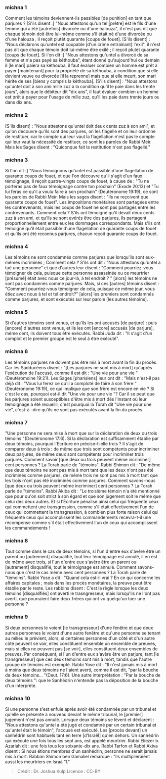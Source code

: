 
### michna 1
Comment les témoins deviennent-ils passibles [de punition] en tant que parjures ? [S'ils disent :] "Nous attestons qu'un tel [prêtre] est le fils d'une femme qui a été [autrefois] divorcée ou d'une halouza", il n'est pas dit que chaque témoin doit être lui-même comme s'il était né d'une divorcée ou d'une halouza ; il reçoit plutèt quarante [coups de fouet]. [S'ils disent] : "Nous déclarons qu'untel est coupable [d'un crime entraînant] l'exil", il n'est pas dit que chaque témoin doit lui-même être exilé ; il reçoit plutèt quarante [coups de fouet]. Si l'on dit :] "Nous attestons qu'untel a divorcé de sa femme et n'a pas payé sa kéthouba", étant donné qu'aujourd'hui ou demain il [le mari] paiera sa kéthouba, il faut évaluer combien un homme est prêt à payer [maintenant] pour la propriété de sa kéthouba, à condition que si elle devient veuve ou divorcée [il la reprenne] mais que si elle meurt, son mari hérite de ses [biens y compris la kéthouba]. [S'ils disent] :  "Nous attestons qu'untel doit à son ami mille zuz à la condition qu'il le paie dans les trente jours", alors que le débiteur dit "dix ans", il faut évaluer combien un homme est prêt à payer pour l'usage de mille zuz, qu'il les paie dans trente jours ou dans dix ans.

### michna 2
[S'ils disent] :  "Nous attestons qu'untel doit deux cents zuz à son ami", et qu'on découvre qu'ils sont des parjures, on les flagelle et on leur ordonne de restituer, car le compte qui leur vaut la flagellation n'est pas le compte qui leur vaut la nécessité de restituer, ce sont les paroles de Rabbi Meir. Mais les Sages disent :  "Quiconque fait la restitution n'est pas flagellé."

### michna 3
Si l'on dit :] "Nous témoignons qu'untel est passible d'une flagellation de quarante coups de fouet, et que l'on découvre qu'il s'agit d'un faux témoignage, il reçoit quatre-vingts coups de fouet, à cause de : "Tu ne porteras pas de faux témoignage contre ton prochain" (Exode 20:13) et "Tu lui feras ce qu'il a voulu faire à son prochain" (Deutéronome 19:19), ce sont les paroles de Rabbi Meir. Mais les sages disent : "Ils ne reçoivent que quarante coups de fouet". Les impositions monétaires sont partagées entre les contrevenants, mais les coups de fouet ne sont pas partagés entre les contrevenants. Comment cela ? S'ils ont témoigné qu'il devait deux cents zuz à son ami, et qu'ils se sont avérés être des parjures, ils partagent proportionnellement entre eux les dommages correspondants. Mais s'ils ont témoigné qu'il était passible d'une flagellation de quarante coups de fouet et qu'ils ont été reconnus parjures, chacun reçoit quarante coups de fouet.

### michna 4
Les témoins ne sont condamnés comme parjures que lorsqu'ils sont eux-mêmes incriminés ; Comment cela ? S'ils ont dit : "Nous attestons qu'untel a tué une personne" et que d'autres leur disent : "Comment pourriez-vous témoigner de cela, puisque cette personne assassinée ou ce meurtrier [présumé] était avec nous ce jour-là, à tel endroit ? " [alors] les témoins ne sont pas condamnés comme parjures. Mais, si ces [autres] témoins disent :  "Comment pourriez-vous témoigner de cela, puisque ce même jour, vous étiez avec nous à tel et tel endroit?" [alors] les premiers sont condamnés comme parjures, et sont exécutés sur leur parole [les autres témoins].

### michna 5
Si d'autres témoins sont venus, et qu'ils les ont accusés [de parjure] : puis [encore] d'autres sont venus, et ils les ont [encore] accusés [de parjure], même cent, ils doivent tous être exécutés. Rabbi Juda dit :  "Il s'agit d'un complot et le premier groupe est le seul à être exécuté".

### michna 6
Les témoins parjures ne doivent pas être mis à mort avant la fin du procès. Car les Sadducéens disent :  "[Les parjures ne sont mis à mort] qu'après l'exécution de l'accusé, comme il est dit : "Une vie pour une vie "(Deutéromoine 19:21). Les Sages [pharisiens] leur ont dit : "Mais n'est-il pas déjà dit : "Vous lui ferez ce qu'il a comploté de faire à son frère "(Deutéronome 19:19), ce qui implique que son frère est encore en vie ? Si c'est le cas, pourquoi est-il dit "Une vie pour une vie "? Car il se peut que les parjures soient susceptibles d'être mis à mort dès l'instant où leur témoignage a été recueilli, c'est pourquoi la Torah dit "Une vie pour une vie", c'est-à -dire qu'ils ne sont pas exécutés avant la fin du procès.

### michna 7
"Une personne ne sera mise à mort que sur la déclaration de deux ou trois témoins "(Deutéronome 17:6). Si la déclaration est suffisamment établie par deux témoins, pourquoi l'Ecriture en précise-t-elle trois ? Il s'agit de comparer deux à trois : de même que trois sont compétents pour incriminer deux parjures, de même deux sont compétents pour incriminer trois parjures. Comment savoir [que deux ou trois peuvent même incriminer] cent personnes ?  La Torah parle de "témoins". Rabbi Shimon dit : "De même que deux témoins ne sont pas mis à mort tant que les deux n'ont pas été incriminés comme parjures, de même trois ne sont pas mis à mort tant que les trois n'ont pas été incriminés comme parjures. Comment savons-nous [que deux ou trois peuvent même incriminer] cent personnes ?  La Torah parle de "témoins". Rabbi Akiba dit :  "Le troisième témoin n'a été mentionné que pour qu'on soit strict à son égard et que son jugement soit le même que celui des deux autres. Et si l'Écriture pénalise ainsi celui qui fréquente ceux qui commettent une transgression, comme s'il était effectivement l'un de ceux qui commettent la transgression, à combien plus forte raison celui qui fréquente ceux qui accomplissent les commandements recevra-t-il une récompense comme s'il était effectivement l'un de ceux qui accomplissent les commandements !

### michna 8
Tout comme dans le cas de deux témoins, si l'un d'entre eux s'avère être un parent ou [autrement] disqualifié, tout leur témoignage est annulé, il en est de même avec trois, si l'un d'entre eux s'avère être un parent ou [autrement] disqualifié, tout le témoignage est annulé. Comment savons-nous que c'est le cas même avec cent personnes ?  La Torah parle de "témoins". Rabbi Yose a dit :  "Quand cela est-il vrai ?  En ce qui concerne les affaires capitales ; mais dans les procès monétaires, la preuve peut être établie par le reste. Les rabbins disent :  C'est la règle lorsque les deux témoins [disqualifiés] ont averti le trasngresseur, mais lorsqu'ils ne l'ont pas averti, que pourraient faire deux frères qui ont vu quelqu'un tuer une personne ?

### michna 9
Si deux personnes le voient [le transgresseur] d'une fenêtre et que deux autres personnes le voient d'une autre fenêtre et qu'une personne se tenant au milieu le prévient, alors, si certaines personnes d'un côté et d'un autre côté peuvent se voir, elles constituent ensemble un ensemble de preuves, mais si elles ne peuvent pas [se voir], elles constituent deux ensembles de preuves. Par conséquent, si l'un d'entre eux s'avère être un parjure, tant [le transgresseur] que ces deux témoins sont mis à mort, tandis que l'autre groupe de témoins est exempté. Rabbi Yose dit :  "Il n'est jamais mis à mort à moins que deux témoins ne l'aient averti, comme il est dit, "par la bouche de deux témoins... "(Deut. 17:6). Une autre interprétation :  "Par la bouche de deux témoins ": que le Sanhédrin n'entende pas la déposition de la bouche d'un interprète.

### michna 10
Si une personne s'est enfuie après avoir été condamnée par un tribunal et qu'elle se présente à nouveau devant le même tribunal, le [premier] jugement n'est pas annulé. Lorsque deux témoins se lèvent et déclarent : "Nous attestons qu'untel a été jugé et condamné par un certain tribunal et qu'untel était le témoin", l'accusé est exécuté. Les [procès devant] un sanhédrin sont habituels tant en terre [d'Israël] qu'en dehors. Un sanhédrin qui exécute une fois tous les sept ans, est appelé meurtrier. Rabbi Eliezer b. Azariah dit : une fois tous les soixante-dix ans. Rabbi Tarfon et Rabbi Akiva disent :  Si nous étions membres d'un sanhédrin, personne ne serait jamais mis à mort. Rabban Shimon ben Gamaliel remarque :  "Ils multiplieraient aussi les meurtriers en Israà "l."

>Crédit : Dr. Joshua Kulp
>Licence : CC-BY